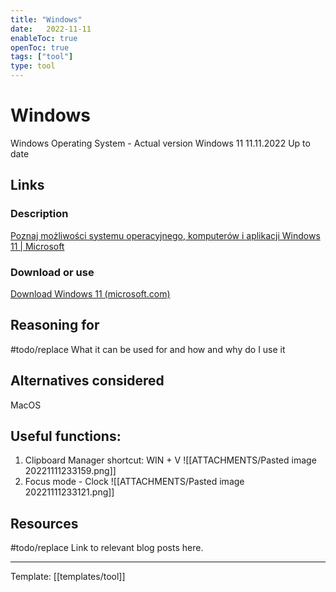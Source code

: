 ```yaml
---
title: "Windows"
date:   2022-11-11
enableToc: true
openToc: true
tags: ["tool"]
type: tool
---
```

# Windows
Windows Operating System - Actual version Windows 11 11.11.2022 Up to date

## Links
### Description
[Poznaj możliwości systemu operacyjnego, komputerów i aplikacji Windows 11 | Microsoft](https://www.microsoft.com/pl-pl/windows/?r=1)
### Download or use
[Download Windows 11 (microsoft.com)](https://www.microsoft.com/pl-pl/software-download/windows11)
## Reasoning for
#todo/replace What it can be used for and how and why do I use it
## Alternatives considered
MacOS

## Useful functions:
1. Clipboard Manager shortcut: WIN + V
![[ATTACHMENTS/Pasted image 20221111233159.png]]
2. Focus mode - Clock
![[ATTACHMENTS/Pasted image 20221111233121.png]]

## Resources
#todo/replace Link to relevant blog posts here.

---
Template: [[templates/tool]]